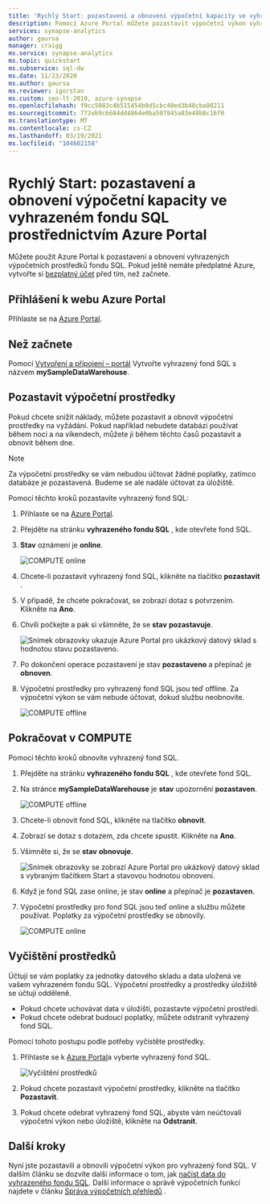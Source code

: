 ```yaml
---
title: 'Rychlý Start: pozastavení a obnovení výpočetní kapacity ve vyhrazeném fondu SQL prostřednictvím Azure Portal'
description: Pomocí Azure Portal můžete pozastavit výpočetní výkon vyhrazeného fondu SQL a ušetřit tak náklady. Až budete připraveni k používání datového skladu, obnovte výpočetní prostředky.
services: synapse-analytics
author: gaursa
manager: craigg
ms.service: synapse-analytics
ms.topic: quickstart
ms.subservice: sql-dw
ms.date: 11/23/2020
ms.author: gaursa
ms.reviewer: igorstan
ms.custom: seo-lt-2019, azure-synapse
ms.openlocfilehash: f9cc5083c4b515454b9d5cbc40ed3b48cba80211
ms.sourcegitcommit: 772eb9c6684dd4864e0ba507945a83e48b8c16f0
ms.translationtype: MT
ms.contentlocale: cs-CZ
ms.lasthandoff: 03/19/2021
ms.locfileid: "104602158"
---
```

# <a name="quickstart-pause-and-resume-compute-in-dedicated-sql-pool-via-the-azure-portal"></a>Rychlý Start: pozastavení a obnovení výpočetní kapacity ve vyhrazeném fondu SQL prostřednictvím Azure Portal

Můžete použít Azure Portal k pozastavení a obnovení vyhrazených výpočetních prostředků fondu SQL. Pokud ještě nemáte předplatné Azure, vytvořte si [bezplatný účet](https://azure.microsoft.com/free/) před tím, než začnete.

## <a name="sign-in-to-the-azure-portal"></a>Přihlášení k webu Azure Portal

Přihlaste se na [Azure Portal](https://portal.azure.com/).

## <a name="before-you-begin"></a>Než začnete

Pomocí [Vytvoření a připojení – portál](../quickstart-create-sql-pool-portal.md) Vytvořte vyhrazený fond SQL s názvem **mySampleDataWarehouse**. 

## <a name="pause-compute"></a>Pozastavit výpočetní prostředky

Pokud chcete snížit náklady, můžete pozastavit a obnovit výpočetní prostředky na vyžádání. Pokud například nebudete databázi používat během noci a na víkendech, můžete ji během těchto časů pozastavit a obnovit během dne.
 
>[!NOTE]
>Za výpočetní prostředky se vám nebudou účtovat žádné poplatky, zatímco databáze je pozastavená. Budeme se ale nadále účtovat za úložiště. 

Pomocí těchto kroků pozastavíte vyhrazený fond SQL:

1. Přihlaste se na [Azure Portal](https://portal.azure.com/).
2. Přejděte na stránku **vyhrazeného fondu SQL** , kde otevřete fond SQL. 
3. **Stav** oznámení je **online**.

    ![COMPUTE online](././media/pause-and-resume-compute-portal/compute-online.png)

4. Chcete-li pozastavit vyhrazený fond SQL, klikněte na tlačítko **pozastavit** . 
5. V případě, že chcete pokračovat, se zobrazí dotaz s potvrzením. Klikněte na **Ano**.
6. Chvíli počkejte a pak si všimněte, že se **stav** **pozastavuje**.

    ![Snímek obrazovky ukazuje Azure Portal pro ukázkový datový sklad s hodnotou stavu pozastaveno.](./media/pause-and-resume-compute-portal/pausing.png)

7. Po dokončení operace pozastavení je stav **pozastaveno** a přepínač je **obnoven**.
8. Výpočetní prostředky pro vyhrazený fond SQL jsou teď offline. Za výpočetní výkon se vám nebude účtovat, dokud službu neobnovíte.

    ![COMPUTE offline](././media/pause-and-resume-compute-portal/compute-offline.png)


## <a name="resume-compute"></a>Pokračovat v COMPUTE

Pomocí těchto kroků obnovíte vyhrazený fond SQL.

1. Přejděte na stránku **vyhrazeného fondu SQL** , kde otevřete fond SQL.
3. Na stránce **mySampleDataWarehouse** je **stav** upozornění **pozastaven**.

    ![COMPUTE offline](././media/pause-and-resume-compute-portal/compute-offline.png)

1. Chcete-li obnovit fond SQL, klikněte na tlačítko **obnovit**. 
1. Zobrazí se dotaz s dotazem, zda chcete spustit. Klikněte na **Ano**.
1. Všimněte si, že se **stav** **obnovuje**.

    ![Snímek obrazovky se zobrazí Azure Portal pro ukázkový datový sklad s vybraným tlačítkem Start a stavovou hodnotou obnovení.](./media/pause-and-resume-compute-portal/resuming.png)

1. Když je fond SQL zase online, je stav **online** a přepínač je **pozastaven**.
1. Výpočetní prostředky pro fond SQL jsou teď online a službu můžete používat. Poplatky za výpočetní prostředky se obnovily.

    ![COMPUTE online](././media/pause-and-resume-compute-portal/compute-online.png)

## <a name="clean-up-resources"></a>Vyčištění prostředků

Účtují se vám poplatky za jednotky datového skladu a data uložená ve vašem vyhrazeném fondu SQL. Výpočetní prostředky a prostředky úložiště se účtují odděleně. 

- Pokud chcete uchovávat data v úložišti, pozastavte výpočetní prostředí.
- Pokud chcete odebrat budoucí poplatky, můžete odstranit vyhrazený fond SQL. 

Pomocí tohoto postupu podle potřeby vyčistěte prostředky.

1. Přihlaste se k [Azure Portal](https://portal.azure.com)a vyberte vyhrazený fond SQL.

    ![Vyčištění prostředků](./media/pause-and-resume-compute-portal/clean-up-resources.png)

1. Pokud chcete pozastavit výpočetní prostředky, klikněte na tlačítko **Pozastavit**. 

1. Pokud chcete odebrat vyhrazený fond SQL, abyste vám neúčtovali výpočetní výkon nebo úložiště, klikněte na **Odstranit**.



## <a name="next-steps"></a>Další kroky

Nyní jste pozastavili a obnovili výpočetní výkon pro vyhrazený fond SQL. V dalším článku se dozvíte další informace o tom, jak [načíst data do vyhrazeného fondu SQL](./load-data-from-azure-blob-storage-using-copy.md). Další informace o správě výpočetních funkcí najdete v článku [Správa výpočetních přehledů](sql-data-warehouse-manage-compute-overview.md) .